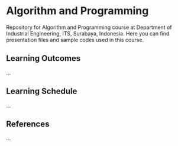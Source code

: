# Algorithm and Programming
Repository for Algorithm and Programming course at Department of Industrial Engineering, ITS, Surabaya, Indonesia.
Here you can find presentation files and sample codes used in this course.

## Learning Outcomes
...

## Learning Schedule
...

## References
...
